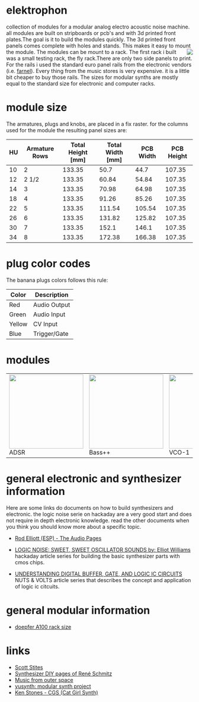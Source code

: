 # elektrophon
collection of modules for a modular analog electro acoustic noise machine. all modules are built on stripboards or pcb's and with 3d printed front plates.The goal is it to build the modules quickly. The 3d printed front panels comes complete with holes and stands. This makes it easy to mount the module. The modules can be mount to a rack. <a href="https://spielhuus.github.io/elektrophon/fly_rack.jpg"><img align="right" src="https://spielhuus.github.io/elektrophon/fly_rack_tmb.jpg"></a>  The first rack i built was a small testing rack, the fly rack.There are only two side panels to print. For the rails i used the standard euro panel rails from the electronic vendors (i.e. [farnel](https://de.farnell.com/schroff/34560-484/horizontal-rail-enclosure/dp/2816357)). Every thing from the music stores is very expensive. it is a little bit cheaper to buy those rails. The sizes for modular synths are mostly equal to the standard size for electronic and computer racks.


# module size

The armatures, plugs and knobs, are placed in a fix raster. for the columns used for the module the resulting panel sizes are:

|HU|Armature Rows|Total Height [mm]|Total Width [mm]|PCB Width|PCB Height|
|--|-------------|-----------------|----------------|---------|----------|
|10|2            |133.35           |50.7|44.7|107.35|
|12|2 1/2        |133.35           |60.84|54.84|107.35|
|14|3            |133.35           |70.98|64.98|107.35|
|18|4            |133.35           |91.26|85.26|107.35|
|22|5            |133.35           |111.54|105.54|107.35|
|26|6            |133.35           |131.82|125.82|107.35|
|30|7            |133.35           |152.1|146.1|107.35|
|34|8            |133.35           |172.38|166.38|107.35|

# plug color codes

The banana plugs colors follows this rule:

|Color|Description|
|--|-------------|
|Red|Audio Output|
|Green|Audio Input|
|Yellow|CV Input|
|Blue|Trigger/Gate|

# modules 

<table>
 <tr>
  <td><a href="https://github.com/spielhuus/elektrophon/blob/master/ADSR/README.md"><img src="https://spielhuus.github.io/elektrophon/images/ADSR_panel_tmb.png" height="200px"></img></a><br/>ADSR</td>
  <td><a href="https://github.com/spielhuus/elektrophon/blob/master/BassPP/README.md"><img src="https://spielhuus.github.io/elektrophon/images/BassPPpanel_tmb.png" height="200px"></img></a><br/>Bass++</td>
  <td><a href="https://github.com/spielhuus/elektrophon/blob/master/VCO1/README.md"><img src="https://spielhuus.github.io/elektrophon/images/VCO1panel_tmb.png" height="200px"></img></a><br/>VCO-1</td>
 </tr>
</table>

# general electronic and synthesizer information 

Here are some links do documents on how to build synthesizers and electronic. the logic noise serie on hackaday are a very good start and does not require in depth electronic knowledge. read the other documents when you think you should know more about a specific topic. 

* [Rod Elliott (ESP) - The Audio Pages](http://sound.whsites.net/articles.htm#feat)
* [LOGIC NOISE: SWEET, SWEET OSCILLATOR SOUNDS by: Elliot Williams](https://hackaday.com/2015/02/04/logic-noise-sweet-sweet-oscillator-sounds/) hackaday article series for building the basic synthesizer parts with cmos chips.

* [UNDERSTANDING DIGITAL BUFFER, GATE, AND LOGIC IC CIRCUITS]() NUTS & VOLTS article series that describes the concept and application of logic ic citcuits.


# general modular information

* [doepfer A100 rack size](http://www.doepfer.de/a100_man/a100m_e.htm)

# links

* [Scott Stites](http://birthofasynth.com/index.html)
* [Synthesizer DIY pages of René Schmitz](https://www.schmitzbits.de/index.html)
* [Music from outer space](http://musicfromouterspace.com/)
* [yusynth: modular synth project](http://www.yusynth.net/Modular/index_en.html)
* [Ken Stones - CGS (Cat Girl Synth)](http://www.elby-designs.com/webtek/cgs/cgs.htm)


